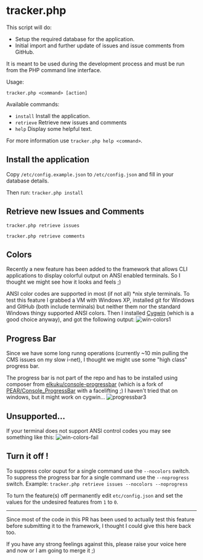 # tracker.php

This script will do:

* Setup the required database for the application.
* Initial import and further update of issues and issue comments from GitHub.

It is meant to be used during the development process and must be run from the PHP command line interface.

Usage:

`tracker.php <command> [action]`

Available commands:

* `install` Install the application.
* `retrieve` Retrieve new issues and comments
* `help` Display some helpful text.

For more information use `tracker.php help <command>`.

## Install the application

Copy `/etc/config.example.json` to `/etc/config.json` and fill in your database details.

Then run:
`tracker.php install`

## Retrieve new Issues and Comments

`tracker.php retrieve issues`

`tracker.php retrieve comments`

## Colors
Recently a new feature has been added to the framework that allows CLI applications to display colorful output on ANSI enabled terminals. So I thought we might see how it looks and feels ;)

ANSI color codes are supported in most (if not all) *nix style terminals.
To test this feature I grabbed a VM with Windows XP, installed git for Windows and GitHub (both include terminals) but neither them nor the standard Windows thingy supported ANSI colors.
Then I installed [Cygwin](http://www.cygwin.com/) (which is a good choice anyway), and got the following output:
![win-colors1](https://f.cloud.github.com/assets/33978/491726/2c5ff9b4-ba54-11e2-80eb-76a29914d58a.png)

## Progress Bar
Since we have some long runng operations (currently ~10 min pulling the CMS issues on my slow i-net), I thought we might use some "high class" progress bar.

The progress bar is not part of the repo and has to be installed using composer from [elkuku/console-progressbar](https://packagist.org/packages/elkuku/console-progressbar) (which is a fork of [PEAR/Console_ProgressBar](http://pear.php.net/package/Console_ProgressBar) with a facelifting ;)
I haven't tried that on windows, but it might work on cygwin...
![progressbar3](https://f.cloud.github.com/assets/33978/491733/a36ce152-ba54-11e2-8c06-179b6a379876.png)

## Unsupported...
If your terminal does not support ANSI control codes you may see something like this:
![win-colors-fail](https://f.cloud.github.com/assets/33978/491728/57cc233e-ba54-11e2-9c6b-154ad99488fd.png)

## Turn it off !
To suppress color ouput for a single command use the `--nocolors` switch.
To suppress the progress bar for a single command use the `--noprogress` switch.
Example:
`tracker.php retrieve issues --nocolors --noprogress`

To turn the feature(s) off permanently edit `etc/config.json` and set the values for the undesired features from `1` to `0`.

----
Since most of the code in this PR has been used to actually test this feature before submitting it to the framework, I thought I could give this here back too.

If you have any strong feelings against this, please raise your voice here and now or I am going to merge it ;)

